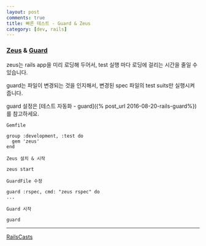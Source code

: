 ```yaml
---
layout: post
comments: true
title: 빠른 테스트 - Guard & Zeus
category: [dev, rails]
---
```


### [Zeus][1] & [Guard][2]

zeus는 rails app을 미리 로딩해 두어서, test 실행 마다 로딩에 걸리는 시간을 줄일 수 있습니다.

guard는 파일이 변경되는 것을 인지해서, 변경된 spec 파일의 test suits만 실행시켜줍니다.

guard 설정은 [테스트 자동화 - guard]({% post_url 2016-08-20-rails-guard%})를 참고하세요.

`Gemfile`

    group :development, :test do
      gem 'zeus'
    end

`Zeus 설치 & 시작`

    zeus start

`GuardFile 수정`

    guard :rspec, cmd: "zeus rspec" do
    ...

`Guard 시작`

    guard



----

[RailsCasts][3]

[1]: https://github.com/burke/zeus
[2]: https://github.com/guard/guard
[3]: http://railscasts.com/episodes/413-fast-tests
